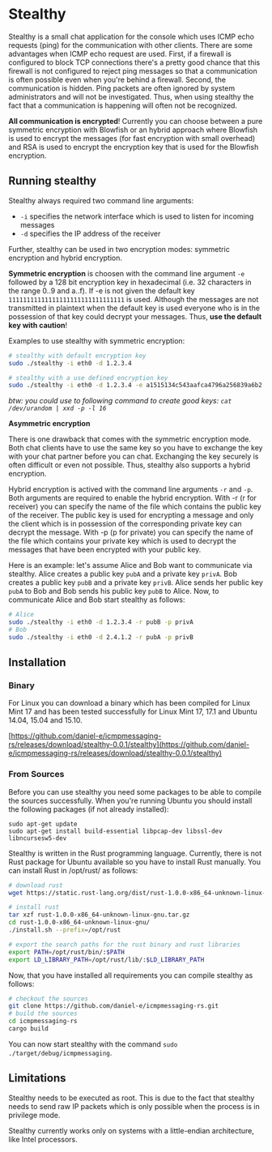 # Stealthy
Stealthy is a small chat application for the console which uses ICMP echo requests (ping) for the communication with other clients. There are some advantages when ICMP echo request are used.  First, if a firewall is configured to block TCP connections there's a pretty good chance that this firewall is not configured to reject ping messages so that a communication is often possible even when you're behind a firewall. Second, the communication is hidden. Ping packets are often ignored by system administrators and will not be investigated. Thus, when using stealthy the fact that a communication is happening will often not be recognized.

**All communication is encrypted**! Currently you can choose between a pure symmetric encryption with Blowfish or an hybrid approach where Blowfish is used to encrypt the messages (for fast encryption with small overhead) and RSA is used to encrypt the encryption key that is used for the Blowfish encryption.

## Running stealthy

Stealthy always required two command line arguments:
* `-i` specifies the network interface which is used to listen for incoming messages
* `-d` specifies the IP address of the receiver


Further, stealthy can be used in two encryption modes: symmetric encryption and hybrid encryption.

**Symmetric encryption** is choosen with the command line argument `-e` followed by a 128 bit encryption key in hexadecimal (i.e. 32 characters in the range 0..9 and a..f). If -e is not given the default key `11111111111111111111111111111111` is used. Although the messages are not transmitted in plaintext when the default key is used everyone who is in the possession of that key could decrypt your messages. Thus, **use the default key with caution**!

Examples to use stealthy with symmetric encryption:
```bash
# stealthy with default encryption key
sudo ./stealthy -i eth0 -d 1.2.3.4

# stealthy with a use defined encryption key
sudo ./stealthy -i eth0 -d 1.2.3.4 -e a1515134c543aafca4796a256839a6b2
```

*btw: you could use to following command to create good keys: `cat /dev/urandom | xxd -p -l 16`*

**Asymmetric encryption**

There is one drawback that comes with the symmetric encryption mode. Both chat clients have to use the same key so you have to exchange the key with your chat partner before you can chat. Exchanging the key securely is often difficult or even not possible. Thus, stealthy also supports a hybrid encryption.

Hybrid encryption is actived with the command line arguments `-r` and `-p`. Both arguments are required to enable the hybrid encryption. With -r (r for receiver) you can specify the name of the file which contains the public key of the receiver. The public key is used for encrypting a message and only the client which is in possession of the corresponding private key can decrypt the message. With -p (p for private) you can specify the name of the file which contains your private key which is used to decrypt the messages that have been encrypted with your public key.

Here is an example: let's assume Alice and Bob want to communicate via stealthy. Alice creates a public key `pubA` and a private key `privA`. Bob creates a public key `pubB` and a private key `privB`. Alice sends her public key `pubA` to Bob and Bob sends his public key `pubB` to Alice. Now, to communicate Alice and Bob start stealthy as follows:

```bash
# Alice
sudo ./stealthy -i eth0 -d 1.2.3.4 -r pubB -p privA
# Bob
sudo ./stealthy -i eth0 -d 2.4.1.2 -r pubA -p privB
```



## Installation

### Binary

For Linux you can download a binary which has been compiled for Linux Mint 17 and has been tested successfully for Linux Mint 17, 17.1 and Ubuntu 14.04, 15.04 and 15.10.

[https://github.com/daniel-e/icmpmessaging-rs/releases/download/stealthy-0.0.1/stealthy](https://github.com/daniel-e/icmpmessaging-rs/releases/download/stealthy-0.0.1/stealthy)

### From Sources

Before you can use stealthy you need some packages to be able to compile the sources successfully. When you're running Ubuntu you should install the following packages (if not already installed):

```
sudo apt-get update
sudo apt-get install build-essential libpcap-dev libssl-dev libncursesw5-dev
```

Stealthy is written in the Rust programming language. Currently, there is not Rust package for Ubuntu available so you have to install Rust manually. You can install Rust in /opt/rust/ as follows:


```bash
# download rust
wget https://static.rust-lang.org/dist/rust-1.0.0-x86_64-unknown-linux-gnu.tar.gz

# install rust
tar xzf rust-1.0.0-x86_64-unknown-linux-gnu.tar.gz
cd rust-1.0.0-x86_64-unknown-linux-gnu/
./install.sh --prefix=/opt/rust

# export the search paths for the rust binary and rust libraries
export PATH=/opt/rust/bin/:$PATH
export LD_LIBRARY_PATH=/opt/rust/lib/:$LD_LIBRARY_PATH
```

Now, that you have installed all requirements you can compile stealthy as follows:

```bash
# checkout the sources
git clone https://github.com/daniel-e/icmpmessaging-rs.git
# build the sources
cd icmpmessaging-rs
cargo build
```

You can now start stealthy with the command ```sudo ./target/debug/icmpmessaging```.

## Limitations

Stealthy needs to be executed as root. This is due to the fact that stealthy needs to send raw IP packets which is only possible when the process is in privilege mode.

Stealthy currently works only on systems with a little-endian architecture, like Intel processors.
